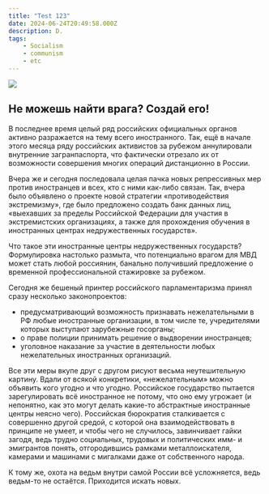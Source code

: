 ```yaml
---
title: "Test 123"
date: 2024-06-24T20:49:58.000Z
description: D.
tags:
    - Socialism
    - communism
    - etc 
---
```


![](/images/photo_2024-07-23_16-55-16.jpg)

## Не можешь найти врага? Создай его!


В последнее время целый ряд российских официальных органов активно разражается на тему всего иностранного. Так, ещё в начале этого месяца ряду российских активистов за рубежом аннулировали внутренние загранпаспорта, что фактически отрезало их от возможности совершения многих операций дистанционно в России.

Вчера же и сегодня последовала целая пачка новых репрессивных мер против иностранцев и всех, кто с ними как-либо связан. Так, вчера было объявлено о проекте новой стратегии «противодействия экстремизму», где было предложено создать банк данных лиц, «выехавших за пределы Российской Федерации для участия в экстремистских организациях, а также для прохождения обучения в иностранных центрах недружественных государств».

Что такое эти иностранные центры недружественных государств? Формулировка настолько размыта, что потенциально врагом для МВД может стать любой россиянин, банально получивший предложение о временной профессиональной стажировке за рубежом.

Сегодня же бешеный принтер российского парламентаризма принял сразу несколько законопроектов:

* предусматривающий возможность признавать нежелательными в РФ любые иностранные организации, в том числе те, учредителями которых выступают зарубежные госорганы;
* о праве полиции принимать решение о выдворении иностранцев;
* уголовное наказание за участие в деятельности любых нежелательных иностранных организаций.

Все эти меры вкупе друг с другом рисуют весьма неутешительную картину. Вдали от всякой конкретики, «нежелательным» можно объявить кого угодно и что угодно. Российское государство пытается зарегулировать всё иностранное не потому, что оно ему угрожает (и непонятно, как это могут делать какие-то абстрактные иностранные центры неясно чего). Российская бюрократия сталкивается с совершенно другой средой, с которой она взаимодействовать в принципе не умеет, и чтобы чего не случилось, завинчивает гайки загодя, ведь трудно социальных, трудовых и политических имм- и эмигрантов понять, отгородившись рамками металлоискателя, камерами и машинами с мигалками даже от собственного народа.

К тому же, охота на ведьм внутри самой России всё усложняется, ведь ведьм-то не остаётся. Приходится искать новых.

